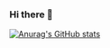 ### Hi there 👋

[![Anurag's GitHub stats](https://github-readme-stats.vercel.app/api?username=jimin2123&theme="dracula"&count_private=true)](https://github.com/anuraghazra/github-readme-stats)
